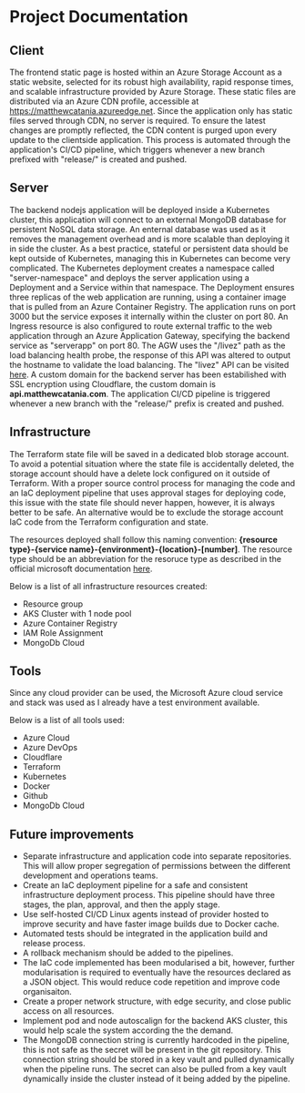 # Project Documentation

## Client
The frontend static page is hosted within an Azure Storage Account as a static website, selected for its robust high availability, rapid response times, and scalable infrastructure provided by Azure Storage. These static files are distributed via an Azure CDN profile, accessible at https://matthewcatania.azureedge.net. Since the application only has static files served through CDN, no server is required. To ensure the latest changes are promptly reflected, the CDN content is purged upon every update to the clientside application. This process is automated through the application's CI/CD pipeline, which triggers whenever a new branch prefixed with "release/" is created and pushed.

## Server
The backend nodejs application will be deployed inside a Kubernetes cluster, this application will connect to an external MongoDB database for persistent NoSQL data storage. An enternal database was used as it removes the management overhead and is more scalable than deploying it in side the cluster. As a best practice, stateful or persistent data should be kept outside of Kubernetes, managing this in Kubernetes can become very complicated. The Kubernetes deployment creates a namespace called "server-namespace" and deploys the server application using a Deployment and a Service within that namespace. The Deployment ensures three replicas of the web application are running, using a container image that is pulled from an Azure Container Registry. The application runs on port 3000 but the service exposes it internally within the cluster on port 80. An Ingress resource is also configured to route external traffic to the web application through an Azure Application Gateway, specifying the backend service as "serverapp" on port 80. The AGW uses the "/livez" path as the load balancing health probe, the response of this API was altered to output the hostname to validate the load balancing. The "livez" API can be visited [here](https://api.matthewcatania.com/livez). A custom domain for the backend server has been estabilished with SSL encryption using Cloudflare, the custom domain is **api.matthewcatania.com**. The application CI/CD pipeline is triggered whenever a new branch with the "release/" prefix is created and pushed.

## Infrastructure
The Terraform state file will be saved in a dedicated blob storage account. To avoid a potential situation where the state file is accidentally deleted, the storage account should have a delete lock configured on it outside of Terraform. With a proper source control process for managing the code and an IaC deployment pipeline that uses approval stages for deploying code, this issue with the state file should never happen, however, it is always better to be safe. An alternative would be to exclude the storage account IaC code from the Terraform configuration and state.

The resources deployed shall follow this naming convention: **{resource type}-{service name}-{environment}-{location}-\[number\]**. The resource type should be an abbreviation for the resoruce type as described in the official microsoft documentation [here](https://learn.microsoft.com/en-us/azure/cloud-adoption-framework/ready/azure-best-practices/resource-abbreviations).

Below is a list of all infrastructure resources created:
* Resource group
* AKS Cluster with 1 node pool
* Azure Container Registry
* IAM Role Assignment
* MongoDb Cloud

## Tools
Since any cloud provider can be used, the Microsoft Azure cloud service and stack was used as I already have a test environment available.

Below is a list of all tools used:
* Azure Cloud
* Azure DevOps
* Cloudflare
* Terraform
* Kubernetes
* Docker
* Github
* MongoDb Cloud

## Future improvements
* Separate infrastructure and application code into separate repositories. This will allow proper segregation of permissions between the different development and operations teams.
* Create an IaC deployment pipeline for a safe and consistent infrastructure deployment process. This pipeline should have three stages, the plan, approval, and then the apply stage.
* Use self-hosted CI/CD Linux agents instead of provider hosted to improve security and have faster image builds due to Docker cache.
* Automated tests should be integrated in the application build and release process.
* A rollback mechanism should be added to the pipelines.
* The IaC code implemented has been modularised a bit, however, further modularisation is required to eventually have the resources declared as a JSON object. This would reduce code repetition and improve code organisaiton.
* Create a proper network structure, with edge security, and close public access on all resources. 
* Implement pod and node autoscalign for the backend AKS cluster, this would help scale the system according the the demand.
* The MongoDB connection string is currently hardcoded in the pipeline, this is not safe as the secret will be present in the git repository. This connection string should be stored in a key vault and pulled dynamically when the pipeline runs. The secret can also be pulled from a key vault dynamically inside the cluster instead of it being added by the pipeline.